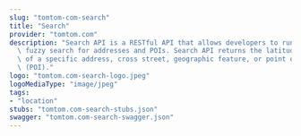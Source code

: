 ```yaml
---
slug: "tomtom-com-search"
title: "Search"
provider: "tomtom.com"
description: "Search API is a RESTful API that allows developers to run a single line\
  \ fuzzy search for addresses and POIs. Search API returns the latitude/longitude\
  \ of a specific address, cross street, geographic feature, or point of interest\
  \ (POI)."
logo: "tomtom.com-search-logo.jpeg"
logoMediaType: "image/jpeg"
tags:
- "location"
stubs: "tomtom.com-search-stubs.json"
swagger: "tomtom.com-search-swagger.json"
---
```

